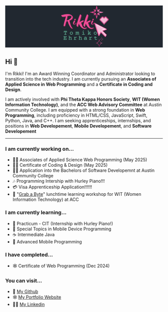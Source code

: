 ![Rikki Tomiko Ehrhart Banner](/images/RikkiBanner.png)

## Hi 👋
I'm Rikki! I'm an Award Winning Coordinator and Administrator looking to transition into the tech industry. I am currently pursuing an **Associates of Applied Science in Web Programming** and a **Certificate in Coding and Design**.

I am actively involved with **Phi Theta Kappa Honors Society**, **WIT (Women Information Technology)**, and the **ACC Web Advisory Committee** at Austin Community College. I am equipped with a strong foundation in **Web Programming**, including proficiency in HTML/CSS, JavaScript, Swift, Python, Java, and C++. I am seeking apprenticeships, internships, and positions in **Web Developement**, **Mobile Developement**, and **Software Developement** 

---

### I am currently working on...
- 👩‍🎓 Associates of Applied Science Web Programming (May 2025)
- 👩‍🎨 Certificate of Coding & Design (May 2025)
- 👩‍💻 Application into the Bachelors of Software Developemnt at Austin Community College
- 🎶 Programming Intership with Hurley Piano!!!
- 💳 Visa Apprenticeship Application!!!!!!
- 🍱 "[Grab a Byte](https://github.com/rikkitomikoehrhart/GrabAByte)" lunchtime learning workshop for WIT (Women Information Technology) at ACC

### I am currently learning...
- 🎹 Practicum - CIT (Internship with Hurley Piano!)
- 📱 Special Topics in Mobile Device Programming
- ☕️ Intermediate Java
- 📱 Advanced Mobile Programming

### I have completed...
- 🕸️ Certificate of Web Programming (Dec 2024)

### You can visit...
- 🫧 [My Github](https://github.com/rikkitomikoehrhart)
- 🕸️ [My Portfolio Website](https://www.rikkitomikoehrhart.com)
- 👩‍💼 [My Linkedin](linkedin.com/in/rikkitomikoehrhart)
